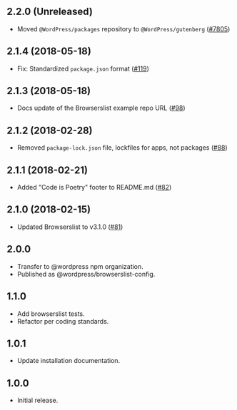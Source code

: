 ## 2.2.0 (Unreleased)

- Moved `@WordPress/packages` repository to `@WordPress/gutenberg` ([#7805](https://github.com/WordPress/gutenberg/pull/7805))

## 2.1.4 (2018-05-18)

- Fix: Standardized `package.json` format  ([#119](https://github.com/WordPress/packages/pull/119))

## 2.1.3 (2018-05-18)

- Docs update of the Browserslist example repo URL  ([#98](https://github.com/WordPress/packages/pull/98))

## 2.1.2 (2018-02-28)

-   Removed `package-lock.json` file, lockfiles for apps, not packages ([#88](https://github.com/WordPress/packages/pull/88))

## 2.1.1 (2018-02-21)

-   Added "Code is Poetry" footer to README.md ([#82](https://github.com/WordPress/packages/pull/82))

## 2.1.0 (2018-02-15)

-   Updated Browserslist to v3.1.0 ([#81](https://github.com/WordPress/packages/pull/81))

## 2.0.0

-   Transfer to @wordpress npm organization.
-   Published as @wordpress/browserslist-config.

## 1.1.0

-   Add browserslist tests.
-   Refactor per coding standards.

## 1.0.1

-   Update installation documentation.

## 1.0.0

-   Initial release.
